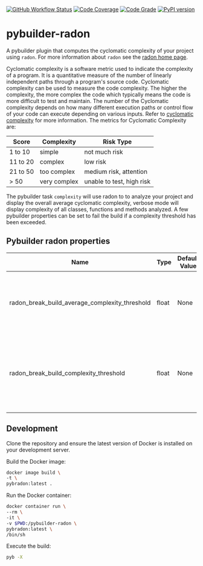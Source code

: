 [![GitHub Workflow Status](https://github.com/soda480/pybuilder-radon/workflows/build/badge.svg)](https://github.com/soda480/pybuilder-radon/actions)
[![Code Coverage](https://codecov.io/gh/soda480/pybuilder-radon/branch/master/graph/badge.svg)](https://codecov.io/gh/soda480/pybuilder-radon)
[![Code Grade](https://www.code-inspector.com/project/12270/status/svg)](https://frontend.code-inspector.com/project/12270/dashboard)
[![PyPI version](https://badge.fury.io/py/pybuilder-radon.svg)](https://badge.fury.io/py/pybuilder-radon)

# pybuilder-radon #

A pybuilder plugin that computes the cyclomatic complexity of your project using `radon`. For more information about `radon` see the [radon home page](https://pypi.org/project/radon/). 

Cyclomatic complexity is a software metric used to indicate the complexity of a program. It is a quantitative measure of the number of linearly independent paths through a program's source code. Cyclomatic complexity can be used to measure the code complexity. The higher the complexity, the more complex the code which typically means the code is more difficult to test and maintain. The number of the Cyclomatic complexity depends on how many different execution paths or control flow of your code can execute depending on various inputs. Refer to [cyclomatic complexity](https://www.c-sharpcorner.com/article/code-metrics-cyclomatic-complexity/) for more information. The metrics for Cyclomatic Complexity are:

Score | Complexity | Risk Type
-- | -- | --
1 to 10 | simple | not much risk
11 to 20 | complex | low risk
21 to 50 | too complex | medium risk, attention
> 50 | very complex | unable to test, high risk

The pybuilder task `complexity` will use radon to to analyze your project and display the overall average cyclomatic complexity, verbose mode will display complexity of all classes, functions and methods analyzed. A few pybuilder properties can be set to fail the build if a complexity threshold has been exceeded.

## Pybuilder radon properties ##
Name | Type | Default Value | Description
-- | -- | -- | --
radon_break_build_average_complexity_threshold | float | None | Fail build if overall average complexity is greater than the specified threshold
radon_break_build_complexity_threshold | float | None | Fail build if complexity of any class, function or method exceeds the specified threshold


## Development ##

Clone the repository and ensure the latest version of Docker is installed on your development server.

Build the Docker image:
```sh
docker image build \
-t \
pybradon:latest .
```

Run the Docker container:
```sh
docker container run \
--rm \
-it \
-v $PWD:/pybuilder-radon \
pybradon:latest \
/bin/sh
```

Execute the build:
```sh
pyb -X
```